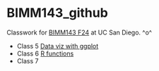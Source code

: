 # BIMM143_github
Classwork for [BIMM143 F24](https://bioboot.github.io/bimm143_F24/) at UC San Diego.
^o^

- Class 5 [Data viz with ggplot]()
- Class 6 [R functions]()
- Class 7
